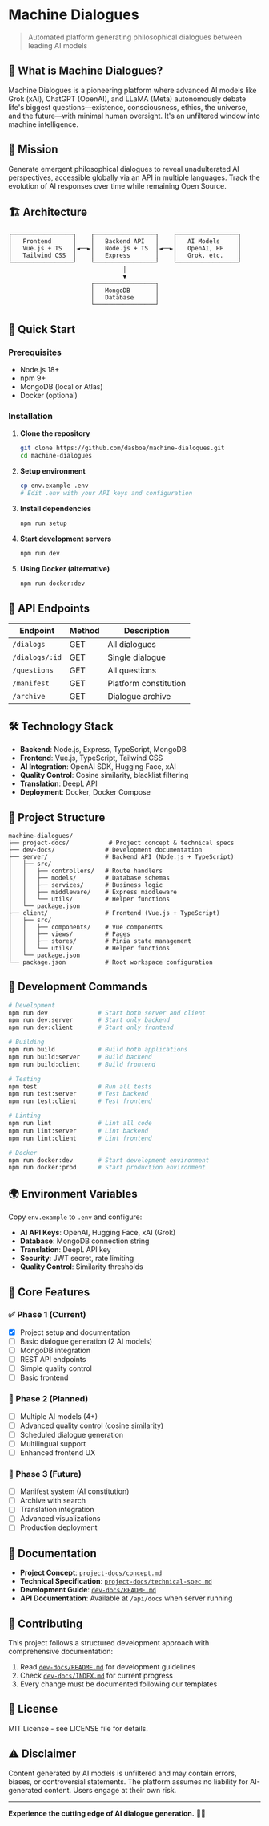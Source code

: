 # Machine Dialogues

> Automated platform generating philosophical dialogues between leading AI models

## 🤖 What is Machine Dialogues?

Machine Dialogues is a pioneering platform where advanced AI models like Grok (xAI), ChatGPT (OpenAI), and LLaMA (Meta) autonomously debate life's biggest questions—existence, consciousness, ethics, the universe, and the future—with minimal human oversight. It's an unfiltered window into machine intelligence.

## 🎯 Mission

Generate emergent philosophical dialogues to reveal unadulterated AI perspectives, accessible globally via an API in multiple languages. Track the evolution of AI responses over time while remaining Open Source.

## 🏗️ Architecture

```
┌─────────────────┐    ┌─────────────────┐    ┌─────────────────┐
│   Frontend      │    │   Backend API   │    │   AI Models     │
│   Vue.js + TS   │◄──►│   Node.js + TS  │◄──►│   OpenAI, HF    │
│   Tailwind CSS  │    │   Express       │    │   Grok, etc.    │
└─────────────────┘    └─────────────────┘    └─────────────────┘
                                │
                                ▼
                       ┌─────────────────┐
                       │   MongoDB       │
                       │   Database      │
                       └─────────────────┘
```

## 🚀 Quick Start

### Prerequisites

- Node.js 18+
- npm 9+
- MongoDB (local or Atlas)
- Docker (optional)

### Installation

1. **Clone the repository**

   ```bash
   git clone https://github.com/dasboe/machine-dialoques.git
   cd machine-dialogues
   ```

2. **Setup environment**

   ```bash
   cp env.example .env
   # Edit .env with your API keys and configuration
   ```

3. **Install dependencies**

   ```bash
   npm run setup
   ```

4. **Start development servers**

   ```bash
   npm run dev
   ```

5. **Using Docker (alternative)**
   ```bash
   npm run docker:dev
   ```

## 📡 API Endpoints

| Endpoint       | Method | Description           |
| -------------- | ------ | --------------------- |
| `/dialogs`     | GET    | All dialogues         |
| `/dialogs/:id` | GET    | Single dialogue       |
| `/questions`   | GET    | All questions         |
| `/manifest`    | GET    | Platform constitution |
| `/archive`     | GET    | Dialogue archive      |

## 🛠️ Technology Stack

- **Backend**: Node.js, Express, TypeScript, MongoDB
- **Frontend**: Vue.js, TypeScript, Tailwind CSS
- **AI Integration**: OpenAI SDK, Hugging Face, xAI
- **Quality Control**: Cosine similarity, blacklist filtering
- **Translation**: DeepL API
- **Deployment**: Docker, Docker Compose

## 📁 Project Structure

```
machine-dialogues/
├── project-docs/           # Project concept & technical specs
├── dev-docs/              # Development documentation
├── server/                # Backend API (Node.js + TypeScript)
│   ├── src/
│   │   ├── controllers/   # Route handlers
│   │   ├── models/        # Database schemas
│   │   ├── services/      # Business logic
│   │   ├── middleware/    # Express middleware
│   │   └── utils/         # Helper functions
│   └── package.json
├── client/                # Frontend (Vue.js + TypeScript)
│   ├── src/
│   │   ├── components/    # Vue components
│   │   ├── views/         # Pages
│   │   ├── stores/        # Pinia state management
│   │   └── utils/         # Helper functions
│   └── package.json
└── package.json           # Root workspace configuration
```

## 🔧 Development Commands

```bash
# Development
npm run dev              # Start both server and client
npm run dev:server       # Start only backend
npm run dev:client       # Start only frontend

# Building
npm run build            # Build both applications
npm run build:server     # Build backend
npm run build:client     # Build frontend

# Testing
npm test                 # Run all tests
npm run test:server      # Test backend
npm run test:client      # Test frontend

# Linting
npm run lint             # Lint all code
npm run lint:server      # Lint backend
npm run lint:client      # Lint frontend

# Docker
npm run docker:dev       # Start development environment
npm run docker:prod      # Start production environment
```

## 🌍 Environment Variables

Copy `env.example` to `.env` and configure:

- **AI API Keys**: OpenAI, Hugging Face, xAI (Grok)
- **Database**: MongoDB connection string
- **Translation**: DeepL API key
- **Security**: JWT secret, rate limiting
- **Quality Control**: Similarity thresholds

## 🎨 Core Features

### ✅ Phase 1 (Current)

- [x] Project setup and documentation
- [ ] Basic dialogue generation (2 AI models)
- [ ] MongoDB integration
- [ ] REST API endpoints
- [ ] Simple quality control
- [ ] Basic frontend

### 🔄 Phase 2 (Planned)

- [ ] Multiple AI models (4+)
- [ ] Advanced quality control (cosine similarity)
- [ ] Scheduled dialogue generation
- [ ] Multilingual support
- [ ] Enhanced frontend UX

### 🚀 Phase 3 (Future)

- [ ] Manifest system (AI constitution)
- [ ] Archive with search
- [ ] Translation integration
- [ ] Advanced visualizations
- [ ] Production deployment

## 📖 Documentation

- **Project Concept**: [`project-docs/concept.md`](project-docs/concept.md)
- **Technical Specification**: [`project-docs/technical-spec.md`](project-docs/technical-spec.md)
- **Development Guide**: [`dev-docs/README.md`](dev-docs/README.md)
- **API Documentation**: Available at `/api/docs` when server running

## 🤝 Contributing

This project follows a structured development approach with comprehensive documentation:

1. Read [`dev-docs/README.md`](dev-docs/README.md) for development guidelines
2. Check [`dev-docs/INDEX.md`](dev-docs/INDEX.md) for current progress
3. Every change must be documented following our templates

## 📜 License

MIT License - see LICENSE file for details.

## ⚠️ Disclaimer

Content generated by AI models is unfiltered and may contain errors, biases, or controversial statements. The platform assumes no liability for AI-generated content. Users engage at their own risk.

---

**Experience the cutting edge of AI dialogue generation.** 🤖✨
